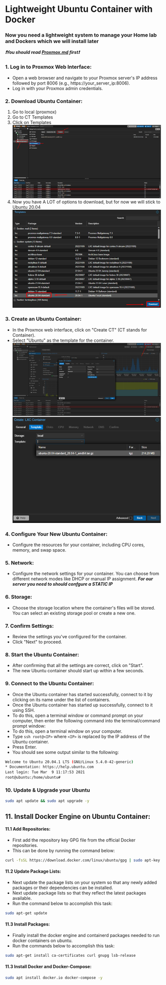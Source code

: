 # Lightweight Ubuntu Container with Docker
### Now you need a lightweight system to manage your Home lab and Dockers which we will install later
***❗You should read [Proxmox.md](Proxmox.md) first❗***
### 1. Log in to Proxmox Web Interface:
- Open a web browser and navigate to your Proxmox server's IP address followed by port 8006 (e.g., https://your_server_ip:8006).
- Log in with your Proxmox admin credentials.
### 2. Download Ubuntu Container:
1. Go to local (proxmox)
2. Go to CT Templates
3. Click on Templates
![Alt text](Images/image-3.png)
4. Now you have A LOT of options to download, but for now we will stick to Ubuntu 20.04 
![Alt text](Images/image-4.png)
### 3. Create an Ubuntu Container:
- In the Proxmox web interface, click on "Create CT" (CT stands for Container).
- Select "Ubuntu" as the template for the container.
![Alt text](Images/image-1.png)
![Alt text](Images/image-2.png)
### 4. Configure Your New Ubuntu Container:
- Configure the resources for your container, including CPU cores, memory, and swap space.
### 5. Network:
- Configure the network settings for your container. You can choose from different network modes like DHCP or manual IP assignment. ***For our server you need to should confgure a STATIC IP***
### 6. Storage:
- Choose the storage location where the container's files will be stored. You can select an existing storage pool or create a new one.
### 7. Confirm Settings:
- Review the settings you've configured for the container.
- Click "Next" to proceed.
### 8. Start the Ubuntu Container:
- After confirming that all the settings are correct, click on "Start".
- The new Ubuntu container should start up within a few seconds.
### 9. Connect to the Ubuntu Container:
- Once the Ubuntu container has started successfully, connect to it by clicking on its name under the list of containers.
- Once the Ubuntu container has started up successfully, connect to it using SSH.
- To do this, open a terminal window or command prompt on your computer, then enter the following command into the terminal/command prompt window:
- To do this, open a terminal window on your computer.
- Type `ssh root@<IP>` where `<IP>` is replaced by the IP address of the Ubuntu container.
- Press Enter.
- You should see some output similar to the following:
```bash
Welcome to Ubuntu 20.04.1 LTS (GNU/Linux 5.4.0-42-generic)
* Documentation: https://help.ubuntu.com
Last login: Tue Mar  9 11:17:53 2021
root@ubuntu:/home/ubuntu#
```
### 10. Update & Upgrade your Ubuntu
```bash
sudo apt update && sudo apt upgrade -y
```

## 11. Install Docker Engine on Ubuntu Container:
#### 11.1 Add Repositories:
- First add the repository key GPG file from the official Docker repositories.
- This can be done by running the command below:
```bash
curl -fsSL https://download.docker.com/linux/ubuntu/gpg | sudo apt-key add -
```
#### 11.2 Update Package Lists:
- Next update the package lists on your system so that any newly added packages or their dependencies can be installed.
- Next update package lists so that they reflect the latest packages available.
- Run the command below to accomplish this task:
```bash
sudo apt-get update
```
#### 11.3 Install Packages:
- Finally install the docker engine and containerd packages needed to run docker containers on ubuntu.
- Run the commands below to accomplish this task:
```bash
sudo apt-get install ca-certificates curl gnupg lsb-release
```
#### 11.3 Install Docker and Docker-Compose:
```bash
sudo apt install docker.io docker-compose -y
```
